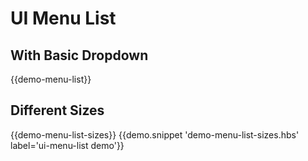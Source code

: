 # UI Menu List
## With Basic Dropdown
{{demo-menu-list}}

## Different Sizes
{{demo-menu-list-sizes}}
{{demo.snippet 'demo-menu-list-sizes.hbs' label='ui-menu-list demo'}}
